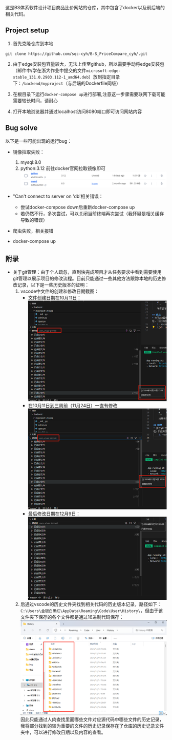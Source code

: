 这是BS体系软件设计项目商品比价网站的仓库，其中包含了docker以及前后端的相关代码。

## Project setup
1. 首先克隆仓库到本地
```git
git clone https://github.com/sqc-cyh/B-S_PriceCompare_cyh/.git
```

2. 由于edge安装包容量较大，无法上传至github，所以需要手动将edge安装包（邮件中/学在浙大作业中提交的文件`microsoft-edge-stable_131.0.2903.112-1_amd64.deb`）放到指定目录下：`/backend/myproject`（与后端的Dockerfile同级）
 
3. 在根目录下运行`docker-compose up`进行部署,注意这一步骤需要联网下载可能需要较长时间，请耐心

4. 打开本地浏览器并通过localhost访问8080端口即可访问网站内容

## Bug solve
以下是一些可能出现的运行bug：

* 镜像拉取失败：
    1. mysql:8.0
    2. python:3.12
    前往docker官网拉取镜像即可
    ![alt text](./img/image.png)

* "Can't connect to server on 'db'相关错误：
    * 尝试docker-compose down后重新docker-compose up
    * 若仍然不行，多次尝试，可以关闭当前终端再次尝试（我怀疑是相关缓存导致的错误）

* 爬虫失败，相关报错

* docker-compose up
## 附录
* 关于git管理：由于个人疏忽，直到快完成项目才从任务要求中看到需要使用git管理以展示项目的修改流程。目前只能通过一些其他方法跟踪本地的历史修改记录，以下是一些历史版本的证明：
    1. vscode中文件的创建和修改日期截图：
        * 文件创建日期在10月11日：
            ![alt text](./img/image-1.png)
        * 在10月11日到三周前（11月24日）一直有修改
            ![alt text](./img/image-3.png)
        * 最后修改日期在12月9日：
            ![alt text](./img/image-2.png)
    2. 后通过vscode的历史文件夹找到相关代码的历史版本记录，路径如下：`C:\Users\金银白黑红\AppData\Roaming\Code\User\History\`，但由于该文件夹下保存的各个文件都是通过16进制代码保存：
            ![alt text](./img/image-4.png)
        因此只能通过人肉查找里面哪些文件对应源代码中哪些文件的历史记录，我将部分找到的较为重要的文件的历史记录保存在了仓库的历史记录文件夹中，可以进行修改日期以及内容的查看。
    
   